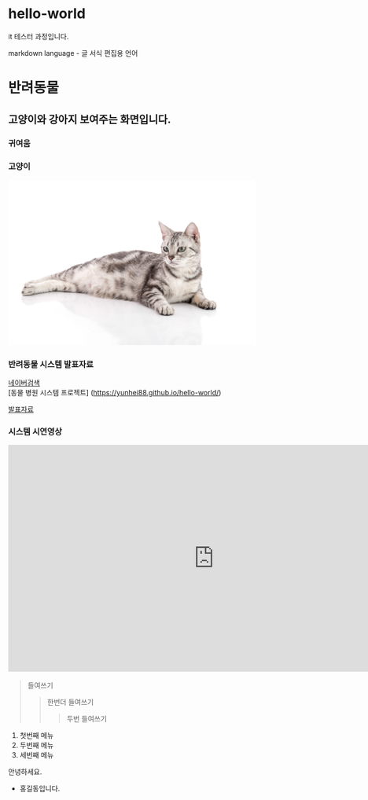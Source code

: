 # hello-world
it 테스터 과정입니다.

markdown language - 글 서식 편집용 언어

# 반려동물
## 고양이와 강아지 보여주는 화면입니다.
### 귀여움

### 고양이
 <img src='고양지.png'/>

### 반려동물 시스템 발표자료
[네이버검색](https://www.naver.com)<br>
[동물 병원 시스템 프로젝트]
(https://yunhei88.github.io/hello-world/)
<br>

[발표자료](/project.pptx)<br>



### 시스템 시연영상

<iframe width="835" height="462" src="https://www.youtube.com/embed/m--MXud9XdI?list=RDm--MXud9XdI" title="[최신가요 실시간 인기차트] 2025년 10월 19일 3주차, 멜론차트 X, 차트둥이 공식채널, 노래모음 KPOP 플레이리스트 종합차트" frameborder="0" allow="accelerometer; autoplay; clipboard-write; encrypted-media; gyroscope; picture-in-picture; web-share" referrerpolicy="strict-origin-when-cross-origin" allowfullscreen></iframe>



>들여쓰기
>>한번더 들여쓰기
>>>두번 들여쓰기

1. 첫번째 메뉴
2. 두번째 메뉴
3. 세번째 메뉴


안녕하세요.
* 홍길동입니다.
